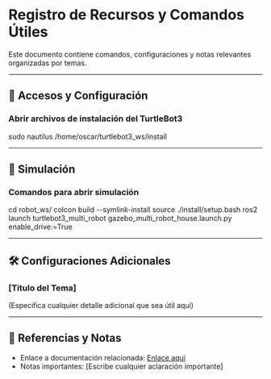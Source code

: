 # Registro de Recursos y Comandos Útiles

Este documento contiene comandos, configuraciones y notas relevantes organizadas por temas.

---

## 📁 Accesos y Configuración

### Abrir archivos de instalación del TurtleBot3
sudo nautilus /home/oscar/turtlebot3_ws/install

---

## 🚀 Simulación

### Comandos para abrir simulación
cd robot_ws/
colcon build --symlink-install
source ./install/setup.bash
ros2 launch turtlebot3_multi_robot gazebo_multi_robot_house.launch.py enable_drive:=True

---

## 🛠️ Configuraciones Adicionales
### [Título del Tema]
(Especifica cualquier detalle adicional que sea útil aquí)

---

## 🔗 Referencias y Notas
- Enlace a documentación relacionada: [Enlace aquí](https://example.com)
- Notas importantes: [Escribe cualquier aclaración importante]
